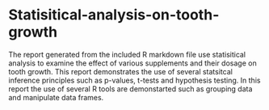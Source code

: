 # Statisitical-analysis-on-tooth-growth

The report generated from the included R markdown file use statisitical analysis to examine the effect of various supplements and their dosage on tooth growth.
This report demonstrates the use of several statsitcal inference principles such as p-values, t-tests and hypothesis testing. In this report the use of several R tools are 
demonstarted such as grouping data and manipulate data frames.
